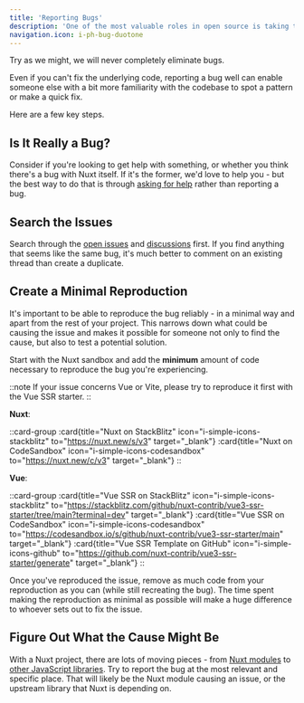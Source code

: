 ```yaml
---
title: 'Reporting Bugs'
description: 'One of the most valuable roles in open source is taking the time to report bugs helpfully.'
navigation.icon: i-ph-bug-duotone
---
```


Try as we might, we will never completely eliminate bugs.

Even if you can't fix the underlying code, reporting a bug well can enable someone else with a bit more familiarity with the codebase to spot a pattern or make a quick fix.

Here are a few key steps.

## Is It Really a Bug?

Consider if you're looking to get help with something, or whether you think there's a bug with Nuxt itself. If it's the former, we'd love to help you - but the best way to do that is through [asking for help](/docs/community/getting-help) rather than reporting a bug.

## Search the Issues

Search through the [open issues](https://github.com/nuxt/nuxt/issues) and [discussions](https://github.com/nuxt/nuxt/discussions) first. If you find anything that seems like the same bug, it's much better to comment on an existing thread than create a duplicate.

## Create a Minimal Reproduction

It's important to be able to reproduce the bug reliably - in a minimal way and apart from the rest of your project. This narrows down what could be causing the issue and makes it possible for someone not only to find the cause, but also to test a potential solution.

Start with the Nuxt sandbox and add the **minimum** amount of code necessary to reproduce the bug you're experiencing.

::note
If your issue concerns Vue or Vite, please try to reproduce it first with the Vue SSR starter.
::

**Nuxt**:

::card-group
  :card{title="Nuxt on StackBlitz" icon="i-simple-icons-stackblitz" to="https://nuxt.new/s/v3" target="_blank"}
  :card{title="Nuxt on CodeSandbox" icon="i-simple-icons-codesandbox" to="https://nuxt.new/c/v3" target="_blank"}
::

**Vue**:

::card-group
  :card{title="Vue SSR on StackBlitz" icon="i-simple-icons-stackblitz" to="https://stackblitz.com/github/nuxt-contrib/vue3-ssr-starter/tree/main?terminal=dev" target="_blank"}
  :card{title="Vue SSR on CodeSandbox" icon="i-simple-icons-codesandbox" to="https://codesandbox.io/s/github/nuxt-contrib/vue3-ssr-starter/main" target="_blank"}
  :card{title="Vue SSR Template on GitHub" icon="i-simple-icons-github" to="https://github.com/nuxt-contrib/vue3-ssr-starter/generate" target="_blank"}
::

Once you've reproduced the issue, remove as much code from your reproduction as you can (while still recreating the bug). The time spent making the reproduction as minimal as possible will make a huge difference to whoever sets out to fix the issue.

## Figure Out What the Cause Might Be

With a Nuxt project, there are lots of moving pieces - from [Nuxt modules](/modules) to [other JavaScript libraries](https://www.npmjs.com). Try to report the bug at the most relevant and specific place. That will likely be the Nuxt module causing an issue, or the upstream library that Nuxt is depending on.
